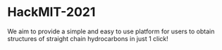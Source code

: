 # HackMIT-2021
We aim to provide a simple and easy to use platform for users to obtain structures of straight chain hydrocarbons in just 1 click!
